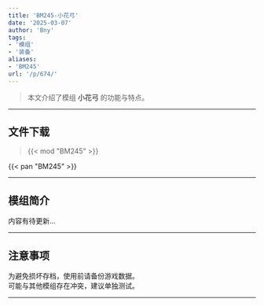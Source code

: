 ```yaml
---
title: 'BM245-小花弓'
date: '2025-03-07'
author: 'Bny'
tags:
- '模组'
- '装备'
aliases:
- 'BM245'
url: '/p/674/'
---
```


> 本文介绍了模组 **小花弓** 的功能与特点。

---

## 文件下载  

> {{< mod "BM245" >}}  

{{< pan "BM245" >}}  

---

## 模组简介

>  
内容有待更新...  

---

## 注意事项

>  
为避免损坏存档，使用前请备份游戏数据。  
可能与其他模组存在冲突，建议单独测试。  

---

